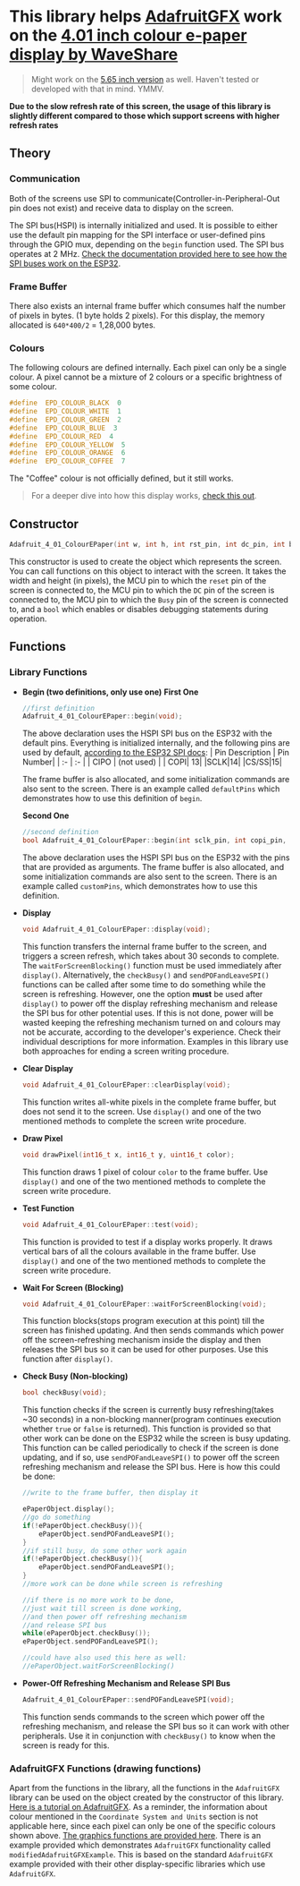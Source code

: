 # This library helps [AdafruitGFX](https://learn.adafruit.com/adafruit-gfx-graphics-library) work on the [4.01 inch colour e-paper display by WaveShare](https://www.waveshare.com/4.01inch-e-Paper-F.htm)
> Might work on the [5.65 inch version](https://www.waveshare.com/5.65inch-e-Paper-F.htm) as well. Haven't tested or developed with that in mind. YMMV.

**Due to the slow refresh rate of this screen, the usage of this library is slightly different compared to those which support screens with higher refresh rates**
## Theory
### Communication
Both of the screens use SPI to communicate(Controller-in-Peripheral-Out pin does not exist) and receive data to display on the screen. 

The SPI bus(HSPI) is internally initialized and used. It is possible to either use the default pin mapping for the SPI interface or user-defined pins through the GPIO mux, depending on the `begin` function used. The SPI bus operates at 2 MHz. [Check the documentation provided here to see how the SPI buses work on the ESP32](https://docs.espressif.com/projects/esp-idf/en/latest/esp32/api-reference/peripherals/spi_master.html).

### Frame Buffer
There also exists an internal frame buffer which consumes half the number of pixels in bytes. (1 byte holds 2 pixels). For this display, the memory allocated is `640*400/2` = 1,28,000 bytes.

### Colours
The following colours are defined internally. Each pixel can only be a single colour. A pixel cannot be a mixture of 2 colours or a specific brightness of some colour.
```c++
#define  EPD_COLOUR_BLACK  0
#define  EPD_COLOUR_WHITE  1
#define  EPD_COLOUR_GREEN  2
#define  EPD_COLOUR_BLUE  3
#define  EPD_COLOUR_RED  4
#define  EPD_COLOUR_YELLOW  5
#define  EPD_COLOUR_ORANGE  6
#define  EPD_COLOUR_COFFEE  7
```

The "Coffee" colour is not officially defined, but it still works. 

> For a deeper dive into how this display works, [check this out](https://github.com/A223D/colourEpaperWaveshare). 



## Constructor
```c++
Adafruit_4_01_ColourEPaper(int w, int h, int rst_pin, int dc_pin, int busy_pin, bool debug_On);
```
This constructor is used to create the object which represents the screen. You can call functions on this object to interact with the screen. It takes the width and height (in pixels), the MCU pin to which the `reset` pin of the screen is connected to, the MCU pin to which the `DC` pin of the screen is connected to, the MCU pin to which the `Busy` pin of the screen is connected to, and a `bool` which enables or disables debugging statements during operation. 

## Functions
### Library Functions
* **Begin (two definitions, only use one)**
  **First One**
	```c++
	//first definition
	Adafruit_4_01_ColourEPaper::begin(void);
	```
	The above declaration uses the HSPI SPI bus on the ESP32 with the default pins. Everything is initialized internally, and the following pins are used by default, [according to the ESP32 SPI docs](https://docs.espressif.com/projects/esp-idf/en/latest/esp32/api-reference/peripherals/spi_master.html):
	| Pin Description | Pin Number|
	| :- | :- |
	| CIPO | (not used) |
	| COPI| 13|
	|SCLK|14|
	|CS/SS|15|
	
	The frame buffer is also allocated, and some initialization commands are also sent to the screen. There is an example called `defaultPins` which demonstrates how to use this definition of `begin`. 
	
	**Second One**
	```c++
	//second definition
	bool Adafruit_4_01_ColourEPaper::begin(int sclk_pin, int copi_pin, int cs_pin);
	```
	The above declaration uses the HSPI SPI bus on the ESP32 with the pins that are provided as arguments. The frame buffer is also allocated, and some initialization commands are also sent to the screen. There is an example called `customPins`, which demonstrates how to use this definition.
	
* **Display**
	```c++
	void Adafruit_4_01_ColourEPaper::display(void);
	```
	This function transfers the internal frame buffer to the screen, and triggers a screen refresh, which takes about 30 seconds to complete. The `waitForScreenBlocking()` function must be used immediately after `display()`. Alternatively, the `checkBusy()` and `sendPOFandLeaveSPI()` functions can be called after some time to do something while the screen is refreshing. However, one the option **must** be used after `display()` to power off the display refreshing mechanism and release the SPI bus for other potential uses. If this is not done, power will be wasted keeping the refreshing mechanism turned on and colours may not be accurate, according to the developer's experience. Check their individual descriptions for more information. Examples in this library use both approaches for ending a screen writing procedure.

* **Clear Display**
	```c++
	void Adafruit_4_01_ColourEPaper::clearDisplay(void);
	```
	This function writes all-white pixels in the complete frame buffer, but does not send it to the screen. Use `display()` and one of the two mentioned methods to complete the screen write procedure.

* **Draw Pixel**
	```c++
	void drawPixel(int16_t x, int16_t y, uint16_t color);
	```
	This function draws 1 pixel of colour `color` to the frame buffer. Use `display()` and one of the two mentioned methods to complete the screen write procedure.

* **Test Function**
	```c++
	void Adafruit_4_01_ColourEPaper::test(void);
	```
	This function is provided to test if a display works properly. It draws vertical bars of all the colours available in the frame buffer. Use `display()` and one of the two mentioned methods to complete the screen write procedure.

* **Wait For Screen (Blocking)**
	```c++
	void Adafruit_4_01_ColourEPaper::waitForScreenBlocking(void);
	```
	This function blocks(stops program execution at this point) till the screen has finished updating. And then sends commands which power off the screen-refreshing mechanism inside the display and then releases the SPI bus so it can be used for other purposes. Use this function after `display()`.

* **Check Busy (Non-blocking)**
	```c++
	bool checkBusy(void);
	```
	This function checks if the screen is currently busy refreshing(takes ~30 seconds) in a non-blocking manner(program continues execution whether `true` or `false` is returned). This function is provided so that other work can be done on the ESP32 while the screen is busy updating. This function can be called periodically to check if the screen is done updating, and if so, use `sendPOFandLeaveSPI()` to power off the screen refreshing mechanism and release the SPI bus. Here is how this could be done:
	```c++
	//write to the frame buffer, then display it

	ePaperObject.display();
	//go do something
	if(!ePaperObject.checkBusy()){
		ePaperObject.sendPOFandLeaveSPI();
	}
	//if still busy, do some other work again
	if(!ePaperObject.checkBusy()){
		ePaperObject.sendPOFandLeaveSPI();
	}
	//more work can be done while screen is refreshing

	//if there is no more work to be done, 
	//just wait till screen is done working, 
	//and then power off refreshing mechanism
	//and release SPI bus
	while(ePaperObject.checkBusy());
  ePaperObject.sendPOFandLeaveSPI();

	//could have also used this here as well:
	//ePaperObject.waitForScreenBlocking()

	```
* **Power-Off Refreshing Mechanism and Release SPI Bus**
	```c++
	Adafruit_4_01_ColourEPaper::sendPOFandLeaveSPI(void);
	```
	This function sends commands to the screen which power off the refreshing mechanism, and release the SPI bus so it can work with other peripherals. Use it in conjunction with `checkBusy()` to know when the screen is ready for this. 
	
### AdafruitGFX Functions (drawing functions)

Apart from the functions in the library, all the functions in the `AdafruitGFX` library can be used on the object created by the constructor of this library. [Here is a tutorial on AdafruitGFX](https://learn.adafruit.com/adafruit-gfx-graphics-library/overview). As a reminder, the information about colour mentioned in the `Coordinate System and Units` section is not applicable here, since each pixel can only be one of the specific colours shown above. [The graphics functions are provided here](https://learn.adafruit.com/adafruit-gfx-graphics-library/graphics-primitives).
There is an example provided which demonstrates `AdafruitGFX` functionality called `modifiedAdafruitGFXExample`. This is based on the standard `AdafruitGFX` example provided with their other display-specific libraries which use `AdafruitGFX`.

